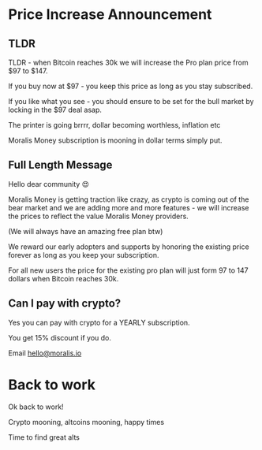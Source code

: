 # Price Increase Announcement

## TLDR

TLDR - when Bitcoin reaches 30k we will increase the Pro plan price from $97 to $147.

If you buy now at $97 - you keep this price as long as you stay subscribed.

If you like what you see - you should ensure to be set for the bull market by locking in the $97 deal asap.

The printer is going brrrr, dollar becoming worthless, inflation etc

Moralis Money subscription is mooning in dollar terms simply put.

## Full Length Message
Hello dear community 😍 

Moralis Money is getting traction like crazy, as crypto is coming out of the bear market and we are adding more and more features - we will increase the prices to reflect the value Moralis Money providers.

(We will always have an amazing free plan btw)

We reward our early adopters and supports by honoring the existing price forever as long as you keep your subscription.

For all new users the price for the existing pro plan will just form 97 to 147 dollars when Bitcoin reaches 30k.


## Can I pay with crypto?

Yes you can pay with crypto for a YEARLY subscription.

You get 15% discount if you do.

Email hello@moralis.io

# Back to work

Ok back to work!

Crypto mooning, altcoins mooning, happy times

Time to find great alts
